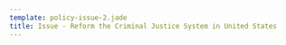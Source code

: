 ```yaml
---
template: policy-issue-2.jade
title: Issue - Reform the Criminal Justice System in United States
---
```

